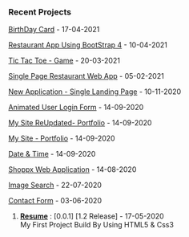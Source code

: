 ### Recent Projects
<!-- Starts -->

[BirthDay Card](https://shahzaibfardeen.github.io/Hapie_Bday_Sadu/) - 17-04-2021

[Restaurant App Using BootStrap 4](https://shahzaibfardeen.github.io/Ristorante_Con_Fusion/) - 10-04-2021

[Tic Tac Toe - Game](https://shahzaibfardeen.github.io/Tic_Tac_Toe/) - 20-03-2021

[Single Page Restaurant Web App](https://shahzaibfardeen.github.io/Chinese-Single_Landing_Webpage/index.html) - 05-02-2021

[New Application - Single Landing Page](https://shahzaibfardeen.github.io/Syberstar-Application/) - 10-11-2020

[Animated User Login Form](https://shahzaibfardeen.github.io/Login-Form/) - 14-09-2020

[My Site ReUpdated- Portfolio](https://shahzaibfardeen.github.io/My_Site_Remake/) - 14-09-2020

[My Site - Portfolio](https://shahzaibfardeen.github.io/My_Site/) - 14-09-2020

[Date & Time](https://shahzaibfardeen.github.io/Date_-_Time/) - 14-09-2020

[Shoppx Web Application](https://shahzaibfardeen.github.io/Syberstore_Shoppx/) - 14-08-2020

[Image Search](https://shahzaibfardeen.github.io/Image-Search/) - 22-07-2020

[Contact Form](https://shahzaibfardeen.github.io/Contact-Form//) - 03-06-2020

1. **[Resume](https://shahzaibfardeen.github.io/Resume/)** : [0.0.1] [1.2 Release] - 17-05-2020
    <br> My First Project Build By Using HTML5 & Css3


<!-- Ends -->

